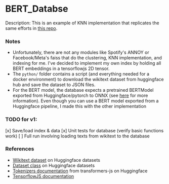 # BERT_Databse

Description: This is an example of KNN implementation that replicates the same efforts in [this repo](https://github.com/dmmagdal/BERT_Database).


### Notes

 - Unfortunately, there are not any modules like Spotify's ANNOY or Facebook/Meta's faiss that do the clustering, KNN implementation, and indexing for me. I've decided to implement my own index by holding all BERT embeddings in a tensorflowjs 2D tensor.
 - The `python/` folder contains a script (and everything needed for a docker environment) to download the wikitext dataset from huggingface hub and save the dataset to JSON files.
 - For the BERT model, the database expects a pretrained BERTModel exported from Huggingface/pytorch to ONNX (see [here](https://github.com/dmmagdal/MobileML/tree/main/BERT/Export-HF) for more information). Even though you can use a BERT model exported from a Huggingface pipeline, I made this with the other implementation


### TODO for v1:

[x] Save/load index & data
[x] Unit tests for database (verify basic functions work)
[ ] Full run involving loading texts from wikitext to the database


### References

 - [Wikitext dataset](https://huggingface.co/datasets/wikitext) on Huggingface datasets
 - [Dataset class](https://huggingface.co/docs/datasets/v2.7.1/en/package_reference/main_classes#datasets.Dataset) on Huggingface datasets
 - [Tokenizers documentation](https://huggingface.co/docs/transformers.js/api/tokenizers) from transformers-js on Huggingface
 - [TensorflowJS documentation](https://js.tensorflow.org/api/latest/)